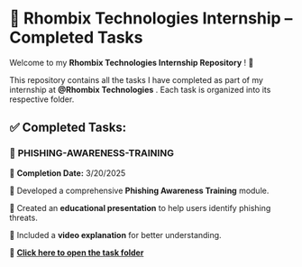 
# **📌 Rhombix Technologies Internship – Completed Tasks**

Welcome to my  **Rhombix Technologies Internship Repository** ! 🚀

This repository contains all the tasks I have completed as part of my internship at  **@Rhombix Technologies** . Each task is organized into its respective folder.

## **✅ Completed Tasks:**

### 📂 **PHISHING-AWARENESS-TRAINING**

📅 **Completion Date:** 3/20/2025

🔹 Developed a comprehensive **Phishing Awareness Training** module.

🔹 Created an **educational presentation** to help users identify phishing threats.

🔹 Included a **video explanation** for better understanding.

🔗  **[Click here to open the task folder](PHISHING-AWARENESS-TRAINING/)** 

